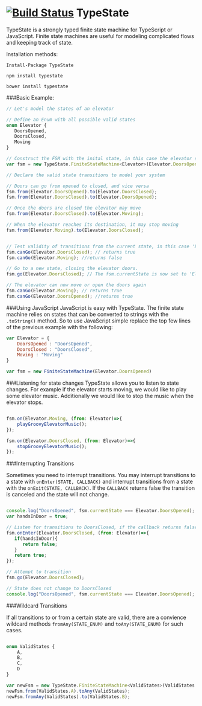 [![Build Status](https://travis-ci.org/eonarheim/TypeState.svg?branch=master)](https://travis-ci.org/eonarheim/TypeState)
TypeState
========

TypeState is a strongly typed finite state machine for TypeScript or JavaScript. Finite state machines are useful for modeling complicated flows and keeping track of state.

Installation methods:

`Install-Package TypeState`

`npm install typestate`

`bower install typestate`

###Basic Example:
```javascript
// Let's model the states of an elevator

// Define an Enum with all possible valid states
enum Elevator {
   DoorsOpened,
   DoorsClosed,
   Moving
}

// Construct the FSM with the inital state, in this case the elevator starts with its doors opened
var fsm = new TypeState.FiniteStateMachine<Elevator>(Elevator.DoorsOpened);

// Declare the valid state transitions to model your system

// Doors can go from opened to closed, and vice versa
fsm.from(Elevator.DoorsOpened).to(Elevator.DoorsClosed);
fsm.from(Elevator.DoorsClosed).to(Elevator.DoorsOpened);

// Once the doors are closed the elevator may move
fsm.from(Elevator.DoorsClosed).to(Elevator.Moving);

// When the elevator reaches its destination, it may stop moving
fsm.from(Elevator.Moving).to(Elevator.DoorsClosed);


// Test validity of transitions from the current state, in this case 'Elevator.DoorsOpened'
fsm.canGo(Elevator.DoorsClosed); // returns true
fsm.canGo(Elevator.Moving); //returns false

// Go to a new state, closing the elevator doors. 
fsm.go(Elevator.DoorsClosed); // The fsm.currentState is now set to 'Elevator.DoorsClosed'

// The elevator can now move or open the doors again
fsm.canGo(Elevator.Moving); // returns true
fsm.canGo(Elevator.DoorsOpened); //returns true

```

###Using JavaScript
JavaScript is easy with TypeState. The finite state machine relies on states that can be converted to strings with the `.toString()` method. So to use JavaScript simple replace the top few lines of the previous example with the following:

```javascript
var Elevator = {
	DoorsOpened : "DoorsOpened",
	DoorsClosed : "DoorsClosed",
	Moving : "Moving"
}

var fsm = new FiniteStateMachine(Elevator.DoorsOpened)

```


###Listening for state changes
TypeState allows you to listen to state changes. For example if the elevator starts moving, we would like to play some elevator music. Additionally we would like to stop the music when the elevator stops.

```javascript

fsm.on(Elevator.Moving, (from: Elevator)=>{
	playGroovyElevatorMusic();
});

fsm.on(Elevator.DoorsClosed, (from: Elevator)=>{
	stopGroovyElevatorMusic();
});

```

###Interrupting Transitions

Sometimes you need to interrupt transitions. You may interrupt transitions to a state with `onEnter(STATE, CALLBACK)` and interrupt transitions from a state with the `onExit(STATE, CALLBACK)`. If the `CALLBACK` returns false the transition is canceled and the state will not change.

```javascript

console.log("DoorsOpened", fsm.currentState === Elevator.DoorsOpened); // true
var handsInDoor = true;

// Listen for transitions to DoorsClosed, if the callback returns false the transition is canceled.
fsm.onEnter(Elevator.DoorsClosed, (from: Elevator)=>{
   if(handsInDoor){
      return false;
   }
   return true;
});

// Attempt to transition
fsm.go(Elevator.DoorsClosed);

// State does not change to DoorsClosed
console.log("DoorsOpened", fsm.currentState === Elevator.DoorsOpened); //true

```

###Wildcard Transitions

If all transitions to or from a certain state are valid, there are a convience wildcard methods `fromAny(STATE_ENUM)` and `toAny(STATE_ENUM)` for such cases.

```javascript

enum ValidStates {
	A,
	B,
	C,
	D
}

var newFsm = new TypeState.FiniteStateMachine<ValidStates>(ValidStates.A);
newFsm.from(ValidStates.A).toAny(ValidStates);
newFsm.fromAny(ValidStates).to(ValidStates.B);


```


